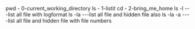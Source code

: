 pwd - 0-current_working_directory
ls - 1-listit
cd - 2-bring_me_home
ls -l  ---list all file with logformat
ls -la ---list all file and hidden file also
ls -la -a  ----list all file and hidden file with file numbers
